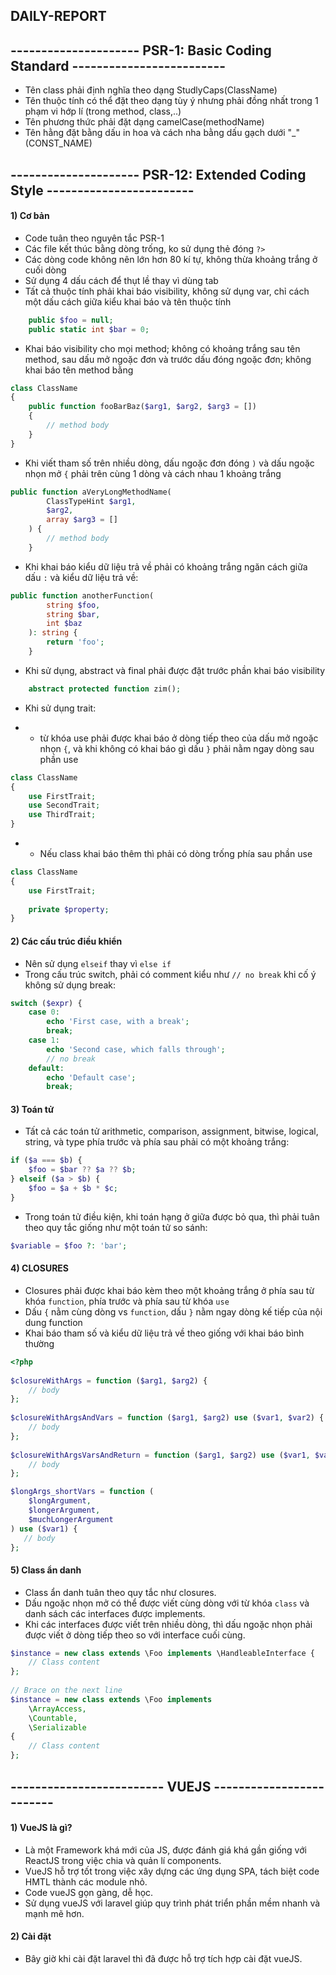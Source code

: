 ## DAILY-REPORT
## --------------------- PSR-1: Basic Coding Standard -------------------------
- Tên class phải định nghĩa theo dạng StudlyCaps(ClassName)
- Tên thuộc tính có thể đặt theo dạng tùy ý nhưng phải đồng nhất trong 1 phạm vi hớp lí (trong method, class,..)
- Tên phương thức phải đặt dạng camelCase(methodName)
- Tên hằng đặt bằng dấu in hoa và cách nha bằng dấu gạch dưới "_"(CONST_NAME)
## --------------------- PSR-12: Extended Coding Style ------------------------
#### 1) Cơ bản
- Code tuân theo nguyên tắc PSR-1
- Các file kết thúc bằng dòng trống, ko sử dụng thẻ đóng `?>`
- Các dòng code không nên lớn hơn 80 kí tự, không thừa khoảng trắng ở cuối dòng
- Sử dụng 4 dấu cách để thụt lề thay vì dùng tab
- Tất cả thuộc tính phải khai báo visibility, không sử dụng var, chỉ cách một dấu cách giữa kiểu khai báo và tên thuộc tính
```php
    public $foo = null;
    public static int $bar = 0;
```
- Khai báo visibility cho mọi method; không có khoảng trắng sau tên method, sau dấu mở ngoặc đơn và trước dấu đóng ngoặc đơn; không khai báo tên method bằng 
```php
class ClassName
{
    public function fooBarBaz($arg1, $arg2, $arg3 = [])
    {
        // method body
    }
}
```
- Khi viết tham số trên nhiều dòng, dấu ngoặc đơn đóng `)` và dấu ngoặc nhọn mở `{` phải trên cùng 1 dòng và cách nhau 1 khoảng trắng
```php
public function aVeryLongMethodName(
        ClassTypeHint $arg1,
        $arg2,
        array $arg3 = []
    ) {
        // method body
    }
```
- Khi khai báo kiểu dữ liệu trả về phải có khoảng trắng ngăn cách giữa dấu `:` và kiểu dữ liệu trả về:
```php
public function anotherFunction(
        string $foo,
        string $bar,
        int $baz
    ): string {
        return 'foo';
    }
```
- Khi sử dụng, abstract và final phải được đặt trước phần khai báo visibility
```php
    abstract protected function zim();
```
- Khi sử dụng trait:
+ + từ khóa use phải được khai báo ở dòng tiếp theo của dấu mở ngoặc nhọn `{`, và khi không có khai báo gì dấu `}` phải nằm ngay dòng sau phần use
```php
class ClassName
{
    use FirstTrait;
    use SecondTrait;
    use ThirdTrait;
}
```
+ + Nếu class khai báo thêm thì phải có dòng trống phía sau phần use
```php
class ClassName
{
    use FirstTrait;
 
    private $property;
}
```
#### 2) Các cấu trúc điều khiển
- Nên sử dụng `elseif` thay vì `else if`
- Trong cấu trúc switch, phải có comment kiểu như `// no break` khi cố ý không sử dụng break:
```php
switch ($expr) {
    case 0:
        echo 'First case, with a break';
        break;
    case 1:
        echo 'Second case, which falls through';
        // no break
    default:
        echo 'Default case';
        break;
```
#### 3) Toán tử
- Tất cả các toán tử arithmetic, comparison, assignment, bitwise, logical, string, và type phía trước và phía sau phải có một khoảng trắng:
```php
if ($a === $b) {
    $foo = $bar ?? $a ?? $b;
} elseif ($a > $b) {
    $foo = $a + $b * $c;
}
```
- Trong toán tử điều kiện, khi toán hạng ở giữa được bỏ qua, thì phải tuân theo quy tắc giống như một toán tử so sánh:
```php
$variable = $foo ?: 'bar';
```
#### 4) CLOSURES
- Closures phải được khai báo kèm theo một khoảng trắng ở phía sau từ khóa `function`, phía trước và phía sau từ khóa `use`
- Dấu `{` nằm cùng dòng vs `function`, dấu `}` nằm ngay dòng kế tiếp của nội dung function
- Khai báo tham số và kiểu dữ liệu trả về theo giống với khai báo bình thường
```php
<?php
 
$closureWithArgs = function ($arg1, $arg2) {
    // body
};
 
$closureWithArgsAndVars = function ($arg1, $arg2) use ($var1, $var2) {
    // body
};
 
$closureWithArgsVarsAndReturn = function ($arg1, $arg2) use ($var1, $var2): bool {
    // body
};

$longArgs_shortVars = function (
    $longArgument,
    $longerArgument,
    $muchLongerArgument
) use ($var1) {
   // body
};
```
#### 5) Class ẩn danh
- Class ẩn danh tuân theo quy tắc như closures.
- Dấu ngoặc nhọn mở có thể được viết cùng dòng với từ khóa `class` và danh sách các interfaces được implements.
- Khi các interfaces được viết trên nhiều dòng, thì dấu ngoặc nhọn phải được viết ở dòng tiếp theo so với interface cuối cùng.
```php
$instance = new class extends \Foo implements \HandleableInterface {
    // Class content
};
 
// Brace on the next line
$instance = new class extends \Foo implements
    \ArrayAccess,
    \Countable,
    \Serializable
{
    // Class content
};
```
## ------------------------- VUEJS -------------------------
#### 1) VueJS là gì?
- Là một Framework khá mới của JS, được đánh giá khá gần giống với ReactJS trong việc chia và quản lí components.
- VueJS hỗ trợ tốt trong việc xây dựng các ứng dụng SPA, tách biệt code HMTL thành các module nhỏ.
- Code vueJS gọn gàng, dễ học.
- Sử dụng vueJS với laravel giúp quy trình phát triển phần mềm nhanh và mạnh mẽ hơn.
#### 2) Cài đặt 
- Bây giờ khi cài đặt laravel thì đã được hỗ trợ tích hợp cài đặt vueJS. 
